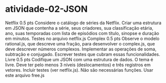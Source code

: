 # atividade-02-JSON
Netflix 0.5 pts Considere o catálogo de séries da Netflix. Criar uma estrutura em JSON que contenha a série, seus criadores, sua classificação etária, ano, suas temporadas com lista de episódios com título, sinopse e duração em minutos.  Testes no arquivo netflix.js  Complex 0.5 pts Observe o modelo rational.js, que descreve uma fração, para desenvolver o complex.js, que deve descrever números complexos. Implementar as operações de soma, subtração e conjugado. Escrever testes que cubram essas funcionalidades.  Livre 0.5 pts Codifique um JSON com uma estrutura de dados. O tema é livre. Deve ter pelo menos 3 níveis (deslocamentos) e três registros em vetores. Incluir testes (ver netflix.js). Não são necessárias funções.  Usar este arquivo free.js
